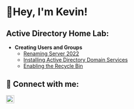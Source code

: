 <h1>👋Hey, I'm Kevin!</h1>

<h2>Active Directory Home Lab:</h2>

- <b>Creating Users and Groups</b>
  - [Renaming Server 2022](https://github.com/Kevin-ex/Active-Directory-Home-Lab/blob/main/README.md)
  - [Installing Active Directory Domain Services](https://github.com/Kevin-ex/Active-Directory-Home-Lab/blob/main/README.md)
  - [Enabling the Recycle Bin](https://github.com/Kevin-ex/Active-Directory-Home-Lab-Enabling-the-Recycle-Bin/blob/main/README.md)


<h2> 🤳 Connect with me:</h2>

[<img align="left" alt="JoshMadakor | LinkedIn" width="22px" src="https://cdn.jsdelivr.net/npm/simple-icons@v3/icons/linkedin.svg" />][linkedin]


[linkedin]: www.linkedin.com/in/kevinromero7327

<!--
**Kevin-ex/Kevin-ex** is a ✨ _special_ ✨ repository because its `README.md` (this file) appears on your GitHub profile.

Here are some ideas to get you started:

- 🔭 I’m currently working on ...
- 🌱 I’m currently learning ...
- 👯 I’m looking to collaborate on ...
- 🤔 I’m looking for help with ...
- 💬 Ask me about ...
- 📫 How to reach me: ...
- 😄 Pronouns: ...
- ⚡ Fun fact: ...
-->
